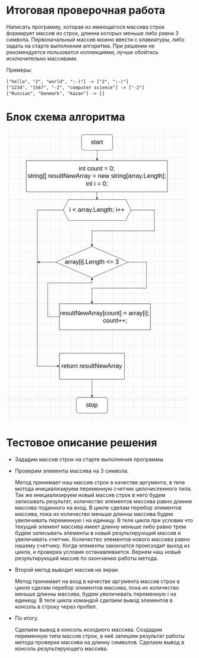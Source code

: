 # Итоговая проверочная работа

Написать программу, которая из имеющегося массива строк формирует массив из строк, длинна которых меньше либо равна 3 символа. Первоначальный массив можно ввести с клавиатуры, либо задать на старте выполнения алгоритма. При решении не рекомендуется пользоватся коллекциями, лучше обойтись исключительно массивами.

Примеры:


    ["hello", "2", "world", ":-)"] -> ["2", ":-)"]
    ["1234", "1567", "-2", "computer science"] -> ["-2"]
    ["Russian", "Denmark", "Kazan"] -> []


# Блок схема алгоритма

![Блок схема](BlockDiagram.png)

# Тестовое описание решения

+ Зададим массив строк на старте выполнения программы

+ Проверим элементы массива на 3 символа.
    
  Метод принимает наш массив строк в качестве аргумента,
в теле мотода инициализируем переменную счетчик целочисленного типа.
Так же инициализируем новый массив строк в него будем записывать результат, количество элементов массива равно длинне массива поданного на вход. В цикле сделам перебор элементов массива, пока их количество меньше длинны массива будем увеличивать переменную i на единицу. В теле цикла при условии что текущий элемент массива имеет длинну меньше либо равно трем будем записывать элементы в новый результирующий массив и увеличивать счетчик. 
Количество элементов нового массива равно нашему счетчику.
Когда элементы закончатся происходит выход из цикла, и проверка условия останавливается.
Вернем наш новый результирующий массив по окончанию работы метода.

+ Второй метод выводит массив на экран.

  Метод принимает на вход в качестве аргумента массив строк
в цикле сделам перебор элементов массива, пока их количество меньше длинны массива, будем увеличивать переменную i на единицу.
В теле цикла командой сделаем вывод элементов в консоль в строку через пробел.

+ По итогу.

  Сделаем вывод в консоль исходного массива.
Создадим переменную типа массив строк, в неё запишем результат работы метода проверки массива на длинну символов.
Сделаем вывод в консоль результирующего массива.